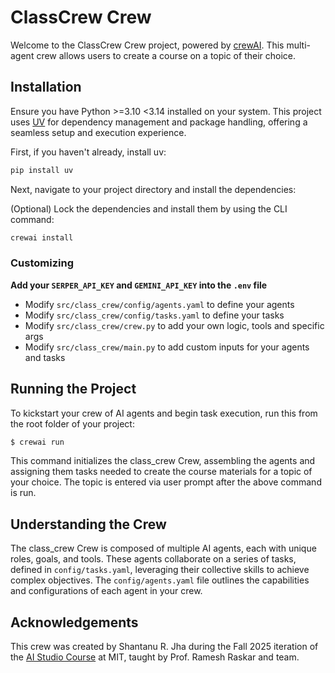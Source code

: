 # ClassCrew Crew

Welcome to the ClassCrew Crew project, powered by [crewAI](https://crewai.com). This multi-agent crew allows users to create a course on a topic of their choice. 



## Installation

Ensure you have Python >=3.10 <3.14 installed on your system. This project uses [UV](https://docs.astral.sh/uv/) for dependency management and package handling, offering a seamless setup and execution experience.

First, if you haven't already, install uv:

```bash
pip install uv
```

Next, navigate to your project directory and install the dependencies:

(Optional) Lock the dependencies and install them by using the CLI command:
```bash
crewai install
```
### Customizing

**Add your `SERPER_API_KEY` and `GEMINI_API_KEY` into the `.env` file**

- Modify `src/class_crew/config/agents.yaml` to define your agents
- Modify `src/class_crew/config/tasks.yaml` to define your tasks
- Modify `src/class_crew/crew.py` to add your own logic, tools and specific args
- Modify `src/class_crew/main.py` to add custom inputs for your agents and tasks

## Running the Project

To kickstart your crew of AI agents and begin task execution, run this from the root folder of your project:

```bash
$ crewai run
```

This command initializes the class_crew Crew, assembling the agents and assigning them tasks needed to create the course materials for a topic of your choice. The topic is entered via user prompt after the above command is run. 

## Understanding the Crew

The class_crew Crew is composed of multiple AI agents, each with unique roles, goals, and tools. These agents collaborate on a series of tasks, defined in `config/tasks.yaml`, leveraging their collective skills to achieve complex objectives. The `config/agents.yaml` file outlines the capabilities and configurations of each agent in your crew.

## Acknowledgements

This crew was created by Shantanu R. Jha during the Fall 2025 iteration of the [AI Studio Course](https://aiforimpact.github.io/) at MIT, taught by Prof. Ramesh Raskar and team.

